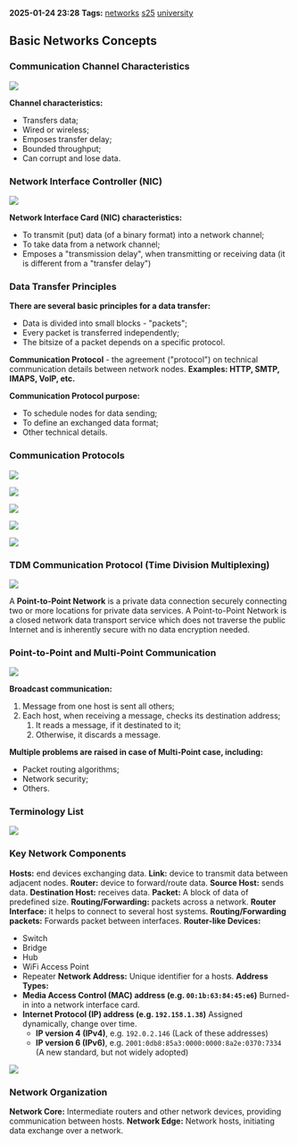 **2025-01-24 23:28**
**Tags:** [networks](../2%20-%20tags/networks.md) [s25](../3%20-%20indexes/s25.md) [university](../3%20-%20indexes/university.md)
 
## Basic Networks Concepts

### Communication Channel Characteristics

![](../attachments/Pasted%20image%2020250124234015.png)

**Channel characteristics:**
- Transfers data;
- Wired or wireless;
- Emposes transfer delay;
- Bounded throughput;
- Can corrupt and lose data.

### Network Interface Controller (NIC)

![](../attachments/Pasted%20image%2020250124234228.png)

**Network Interface Card (NIC) characteristics:**
- To transmit (put) data (of a binary format) into a network channel;
- To take data from a network channel;
- Emposes a "transmission delay", when transmitting or receiving data (it is different from a "transfer delay")

### Data Transfer Principles
**There are several basic principles for a data transfer:**
- Data is divided into small blocks - "packets";
- Every packet is transferred independently;
- The bitsize of a packet depends on a specific protocol.

**Communication Protocol** - the agreement ("protocol") on technical communication details between network nodes.
**Examples: HTTP, SMTP, IMAPS, VoIP, etc.**

**Communication Protocol purpose:** 
- To schedule nodes for data sending;
- To define an exchanged data format;
- Other technical details.

### Communication Protocols

![](../attachments/Pasted%20image%2020250124235053.png)

![](../attachments/Pasted%20image%2020250124235112.png)

![](../attachments/Pasted%20image%2020250124235131.png)

![](../attachments/Pasted%20image%2020250124235218.png)

![](../attachments/Pasted%20image%2020250124235254.png)

### TDM Communication Protocol (Time Division Multiplexing)

![](../attachments/Pasted%20image%2020250124235424.png)

A **Point-to-Point Network** is a private data connection securely connecting two or more locations for private data services. A Point-to-Point Network is a closed network data transport service which does not traverse the public Internet and is inherently secure with no data encryption needed.

### Point-to-Point and Multi-Point Communication

![](../attachments/Pasted%20image%2020250125014131.png)

**Broadcast communication:**
1. Message from one host is sent all others;
2. Each host, when receiving a message, checks its destination address;
	1. It reads a message, if it destinated to it;
	2. Otherwise, it discards a message.

**Multiple problems are raised in case of Multi-Point case, including:**
- Packet routing algorithms;
- Network security;
- Others.

### Terminology List

![](../attachments/Pasted%20image%2020250125014730.png)

### Key Network Components
**Hosts:** end devices exchanging data.
**Link:** device to transmit data between adjacent nodes.
**Router:** device to forward/route data.
**Source Host:** sends data.
**Destination Host:** receives data.
**Packet:** A block of data of predefined size.
**Routing/Forwarding:** packets across a network.
**Router Interface:** it helps to connect to several host systems.
**Routing/Forwarding packets:** Forwards packet between interfaces.
**Router-like Devices:**
- Switch
- Bridge
- Hub
- WiFi Access Point
- Repeater
**Network Address:** Unique identifier for a hosts.
**Address Types:**
- **Media Access Control (MAC) address (e.g. `00:1b:63:84:45:e6`)** 
	Burned-in into a network interface card.
- **Internet Protocol (IP) address (e.g. `192.158.1.38`)**
	Assigned dynamically, change over time.
	- **IP version 4 (IPv4)**, e.g. `192.0.2.146` (Lack of these addresses)
	- **IP version 6 (IPv6)**, e.g. `2001:0db8:85a3:0000:0000:8a2e:0370:7334` (A new standard, but not widely adopted)

![](../attachments/Pasted%20image%2020250125020139.png)

### Network Organization
**Network  Core:** Intermediate routers and other network devices, providing communication between hosts.
**Network Edge:** Network hosts, initiating data exchange over a network.
